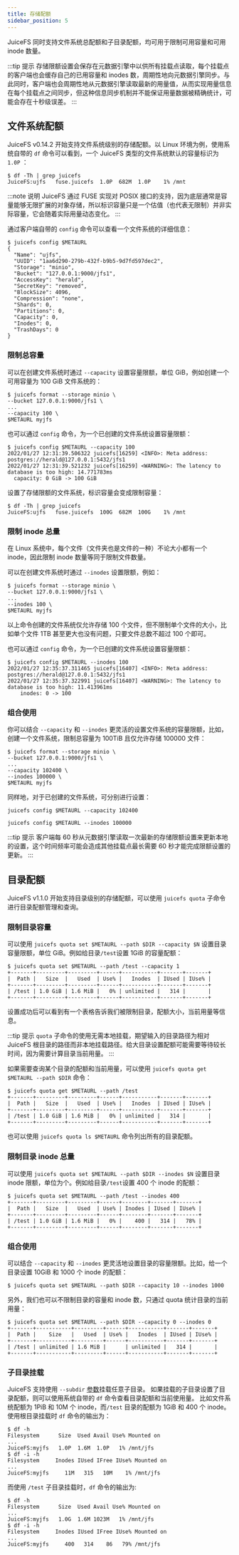 ```yaml
---
title: 存储配额
sidebar_position: 5
---
```


JuiceFS 同时支持文件系统总配额和子目录配额，均可用于限制可用容量和可用 inode 数量。

:::tip 提示
存储限额设置会保存在元数据引擎中以供所有挂载点读取，每个挂载点的客户端也会缓存自己的已用容量和 inodes 数，周期性地向元数据引擎同步。与此同时，客户端也会周期性地从元数据引擎读取最新的用量值，从而实现用量信息在每个挂载点之间同步，但这种信息同步机制并不能保证用量数据被精确统计，可能会存在十秒级误差。
:::

## 文件系统配额

JuiceFS v0.14.2 开始支持文件系统级别的存储配额。以 Linux 环境为例，使用系统自带的 `df` 命令可以看到，一个 JuiceFS 类型的文件系统默认的容量标识为 `1.0P` ：

```shell
$ df -Th | grep juicefs
JuiceFS:ujfs   fuse.juicefs  1.0P  682M  1.0P    1% /mnt
```

:::note 说明
JuiceFS 通过 FUSE 实现对 POSIX 接口的支持，因为底层通常是容量能够无限扩展的对象存储，所以标识容量只是一个估值（也代表无限制）并非实际容量，它会随着实际用量动态变化。
:::

通过客户端自带的 `config` 命令可以查看一个文件系统的详细信息：

```shell
$ juicefs config $METAURL
{
  "Name": "ujfs",
  "UUID": "1aa6d290-279b-432f-b9b5-9d7fd597dec2",
  "Storage": "minio",
  "Bucket": "127.0.0.1:9000/jfs1",
  "AccessKey": "herald",
  "SecretKey": "removed",
  "BlockSize": 4096,
  "Compression": "none",
  "Shards": 0,
  "Partitions": 0,
  "Capacity": 0,
  "Inodes": 0,
  "TrashDays": 0
}
```

### 限制总容量

可以在创建文件系统时通过 `--capacity` 设置容量限额，单位 GiB，例如创建一个可用容量为 100 GiB 文件系统的：

```shell
$ juicefs format --storage minio \
--bucket 127.0.0.1:9000/jfs1 \
...
--capacity 100 \
$METAURL myjfs
```

也可以通过 `config` 命令，为一个已创建的文件系统设置容量限额：

```shell
$ juicefs config $METAURL --capacity 100
2022/01/27 12:31:39.506322 juicefs[16259] <INFO>: Meta address: postgres://herald@127.0.0.1:5432/jfs1
2022/01/27 12:31:39.521232 juicefs[16259] <WARNING>: The latency to database is too high: 14.771783ms
  capacity: 0 GiB -> 100 GiB
```

设置了存储限额的文件系统，标识容量会变成限制容量：

```shell
$ df -Th | grep juicefs
JuiceFS:ujfs   fuse.juicefs  100G  682M  100G    1% /mnt
```

### 限制 inode 总量

在 Linux 系统中，每个文件（文件夹也是文件的一种）不论大小都有一个 inode，因此限制 inode 数量等同于限制文件数量。

可以在创建文件系统时通过 `--inodes` 设置限额，例如：

```
$ juicefs format --storage minio \
--bucket 127.0.0.1:9000/jfs1 \
...
--inodes 100 \
$METAURL myjfs
```

以上命令创建的文件系统仅允许存储 100 个文件，但不限制单个文件的大小，比如单个文件 1TB 甚至更大也没有问题，只要文件总数不超过 100 个即可。

也可以通过 `config` 命令，为一个已创建的文件系统设置容量限额：

```shell
$ juicefs config $METAURL --inodes 100
2022/01/27 12:35:37.311465 juicefs[16407] <INFO>: Meta address: postgres://herald@127.0.0.1:5432/jfs1
2022/01/27 12:35:37.322991 juicefs[16407] <WARNING>: The latency to database is too high: 11.413961ms
    inodes: 0 -> 100
```

### 组合使用

你可以结合 `--capacity` 和 `--inodes` 更灵活的设置文件系统的容量限额，比如，创建一个文件系统，限制总容量为 100TiB 且仅允许存储 100000 文件：

```shell
$ juicefs format --storage minio \
--bucket 127.0.0.1:9000/jfs1 \
...
--capacity 102400 \
--inodes 100000 \
$METAURL myjfs
```

同样地，对于已创建的文件系统，可分别进行设置：

```shell
juicefs config $METAURL --capacity 102400
```

```shell
juicefs config $METAURL --inodes 100000
```

:::tip 提示
客户端每 60 秒从元数据引擎读取一次最新的存储限额设置来更新本地的设置，这个时间频率可能会造成其他挂载点最长需要 60 秒才能完成限额设置的更新。
:::

## 目录配额

JuiceFS v1.1.0 开始支持目录级别的存储配额，可以使用 `juicefs quota` 子命令进行目录配额管理和查询。

### 限制目录容量

可以使用 `juicefs quota set $METAURL --path $DIR --capacity $N` 设置目录容量限额，单位 GiB。例如给目录`/test`设置 1GiB 的容量配额：

```shell
$ juicefs quota set $METAURL --path /test --capacity 1
+-------+---------+---------+------+-----------+-------+-------+
|  Path |   Size  |   Used  | Use% |   Inodes  | IUsed | IUse% |
+-------+---------+---------+------+-----------+-------+-------+
| /test | 1.0 GiB | 1.6 MiB |   0% | unlimited |   314 |       |
+-------+---------+---------+------+-----------+-------+-------+
```
设置成功后可以看到有一个表格告诉我们被限制目录，配额大小，当前用量等信息。

:::tip 提示
`quota` 子命令的使用无需本地挂载，期望输入的目录路径为相对 JuiceFS 根目录的路径而非本地挂载路径。给大目录设置配额可能需要等待较长时间，因为需要计算目录当前用量。
:::

如果需要查询某个目录的配额和当前用量，可以使用 `juicefs quota get $METAURL --path $DIR` 命令：

```shell
$ juicefs quota get $METAURL --path /test
+-------+---------+---------+------+-----------+-------+-------+
|  Path |   Size  |   Used  | Use% |   Inodes  | IUsed | IUse% |
+-------+---------+---------+------+-----------+-------+-------+
| /test | 1.0 GiB | 1.6 MiB |   0% | unlimited |   314 |       |
+-------+---------+---------+------+-----------+-------+-------+
```

也可以使用 `juicefs quota ls $METAURL` 命令列出所有的目录配额。

### 限制目录 inode 总量

可以使用 `juicefs quota set $METAURL --path $DIR --inodes $N` 设置目录 inode 限额，单位为个。例如给目录`/test`设置 400 个 inode 的配额：

```shell
$ juicefs quota set $METAURL --path /test --inodes 400
+-------+---------+---------+------+--------+-------+-------+
|  Path |   Size  |   Used  | Use% | Inodes | IUsed | IUse% |
+-------+---------+---------+------+--------+-------+-------+
| /test | 1.0 GiB | 1.6 MiB |   0% |    400 |   314 |   78% |
+-------+---------+---------+------+--------+-------+-------+
```

### 组合使用

可以结合 `--capacity` 和 `--inodes` 更灵活地设置目录的容量限额。比如，给一个目录设置 10GiB 和 1000 个 inode 的配额：

```shell
$ juicefs quota set $METAURL --path $DIR --capacity 10 --inodes 1000
```

另外，我们也可以不限制目录的容量和 inode 数，只通过 quota 统计目录的当前用量：

```shell
$ juicefs quota set $METAURL --path $DIR --capacity 0 --inodes 0
+-------+-----------+---------+------+-----------+-------+-------+
|  Path |    Size   |   Used  | Use% |   Inodes  | IUsed | IUse% |
+-------+-----------+---------+------+-----------+-------+-------+
| /test | unlimited | 1.6 MiB |      | unlimited |   314 |       |
+-------+-----------+---------+------+-----------+-------+-------+
```

### 子目录挂载

JuiceFS 支持使用 `--subdir` [参数](../reference/command_reference.md#mount)挂载任意子目录。
如果挂载的子目录设置了目录配额，则可以使用系统自带的 `df` 命令查看目录配额和当前使用量。
比如文件系统配额为 1PiB 和 10M 个 inode，而`/test` 目录的配额为 1GiB 和 400 个 inode。使用根目录挂载时 `df` 命令的输出为：

```shell
$ df -h
Filesystem      Size  Used Avail Use% Mounted on
...
JuiceFS:myjfs   1.0P  1.6M  1.0P   1% /mnt/jfs
$ df -i -h
Filesystem     Inodes IUsed IFree IUse% Mounted on
...
JuiceFS:myjfs     11M   315   10M    1% /mnt/jfs
```

而使用 `/test` 子目录挂载时，`df` 命令的输出为:
```shell
$ df -h
Filesystem      Size  Used Avail Use% Mounted on
...
JuiceFS:myjfs   1.0G  1.6M 1023M   1% /mnt/jfs
$ df -i -h
Filesystem     Inodes IUsed IFree IUse% Mounted on
...
JuiceFS:myjfs     400   314    86   79% /mnt/jfs
```
